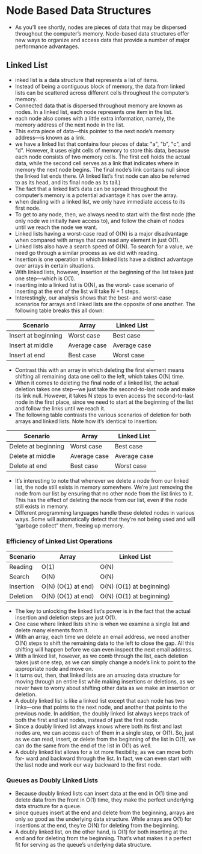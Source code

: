 # Node Based Data Structures
- As you’ll see shortly, nodes are pieces of data that may be dispersed throughout the computer’s memory. Node-based data structures offer new ways to organize and access data that provide a number of major performance advantages.

## Linked List
- inked list is a data structure that represents a list of items.
- Instead of being a contiguous block of memory, the data from linked lists can be scattered across different cells throughout the computer’s memory.
- Connected data that is dispersed throughout memory are known as nodes. In a linked list, each node represents one item in the list.
- each node also comes with a little extra information, namely, the memory address of the next node in the list.
- This extra piece of data—this pointer to the next node’s memory address—is known as a link.
- we have a linked list that contains four pieces of data: "a", "b", "c", and "d". However, it uses eight cells of memory to store this data, because each node consists of two memory cells. The first cell holds the actual data, while the second cell serves as a link that indicates where in memory the next node begins. The final node’s link contains null since the linked list ends there. (A linked list’s first node can also be referred to as its head, and its final node as its tail.)
- The fact that a linked list’s data can be spread throughout the computer’s memory is a potential advantage it has over the array.
- when dealing with a linked list, we only have immediate access to its first node.
- To get to any node, then, we always need to start with the first node (the only node we initially have access to), and follow the chain of nodes until we reach the node we want.
- Linked lists having a worst-case read of O(N) is a major disadvantage when compared with arrays that can read any element in just O(1).
- Linked lists also have a search speed of O(N). To search for a value, we need go through a similar process as we did with reading.
- Insertion is one operation in which linked lists have a distinct advantage over arrays in certain situations.
- With linked lists, however, insertion at the beginning of the list takes just one step—which is O(1).
- inserting into a linked list is O(N), as the worst- case scenario of inserting at the end of the list will take N + 1 steps.
- Interestingly, our analysis shows that the best- and worst-case scenarios for arrays and linked lists are the opposite of one another. The following table breaks this all down:
    
| Scenario            | Array        | Linked List  |
|---------------------|--------------|--------------|
| Insert at beginning | Worst case   | Best case    |
| Insert at middle    | Average case | Average case |
| Insert at end       | Best case    | Worst case   |

- Contrast this with an array in which deleting the first element means shifting all remaining data one cell to the left, which takes O(N) time.
- When it comes to deleting the final node of a linked list, the actual deletion takes one step—we just take the second-to-last node and make its link null. However, it takes N steps to even access the second-to-last node in the first place, since we need to start at the beginning of the list and follow the links until we reach it.
- The following table contrasts the various scenarios of deletion for both arrays and linked lists. Note how it’s identical to insertion:

| Scenario            | Array        | Linked List  |
|---------------------|--------------|--------------|
| Delete at beginning | Worst case   | Best case    |
| Delete at middle    | Average case | Average case |
| Delete at end       | Best case    | Worst case   |

- It’s interesting to note that whenever we delete a node from our linked list, the node still exists in memory somewhere. We’re just removing the node from our list by ensuring that no other node from the list links to it. This has the effect of deleting the node from our list, even if the node still exists in memory.
- Different programming languages handle these deleted nodes in various ways. Some will automatically detect that they’re not being used and will “garbage collect” them, freeing up memory.

### Efficiency of Linked List Operations

| Scenario  | Array              | Linked List              |
|-----------|--------------------|--------------------------|
| Reading   | O(1)               | O(N)                     |
| Search    | O(N)               | O(N)                     |
| Insertion | O(N) (O(1) at end) | O(N) (O(1) at beginning) |
| Deletion  | O(N) (O(1) at end) | O(N) (O(1) at beginning) |

- The key to unlocking the linked list’s power is in the fact that the actual insertion and deletion steps are just O(1).
- One case where linked lists shine is when we examine a single list and delete many elements from it.
- With an array, each time we delete an email address, we need another O(N) steps to shift the remaining data to the left to close the gap. All this shifting will happen before we can even inspect the next email address.
- With a linked list, however, as we comb through the list, each deletion takes just one step, as we can simply change a node’s link to point to the appropriate node and move on.
- It turns out, then, that linked lists are an amazing data structure for moving through an entire list while making insertions or deletions, as we never have to worry about shifting other data as we make an insertion or deletion.
- A doubly linked list is like a linked list except that each node has two links—one that points to the next node, and another that points to the previous node. In addition, the doubly linked list always keeps track of both the first and last nodes, instead of just the first node.
- Since a doubly linked list always knows where both its first and last nodes are, we can access each of them in a single step, or O(1). So, just as we can read, insert, or delete from the beginning of the list in O(1), we can do the same from the end of the list in O(1) as well.
- A doubly linked list allows for a lot more flexibility, as we can move both for- ward and backward through the list. In fact, we can even start with the last node and work our way backward to the first node.
### Queues as Doubly Linked Lists
- Because doubly linked lists can insert data at the end in O(1) time and delete data from the front in O(1) time, they make the perfect underlying data structure for a queue.
- since queues insert at the end and delete from the beginning, arrays are only so good as the underlying data structure. While arrays are O(1) for insertions at the end, they’re O(N) for deleting from the beginning.
- A doubly linked list, on the other hand, is O(1) for both inserting at the end and for deleting from the beginning. That’s what makes it a perfect fit for serving as the queue’s underlying data structure.
